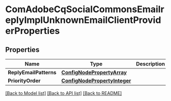 # ComAdobeCqSocialCommonsEmailreplyImplUnknownEmailClientProviderProperties

## Properties
Name | Type | Description | Notes
------------ | ------------- | ------------- | -------------
**ReplyEmailPatterns** | [**ConfigNodePropertyArray**](configNodePropertyArray.md) |  | [optional] 
**PriorityOrder** | [**ConfigNodePropertyInteger**](configNodePropertyInteger.md) |  | [optional] 

[[Back to Model list]](../README.md#documentation-for-models) [[Back to API list]](../README.md#documentation-for-api-endpoints) [[Back to README]](../README.md)


